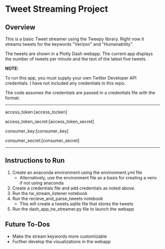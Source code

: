 # Tweet Streaming Project

## Overview

This is a basic Tweet streamer using the Tweepy library.  Right now it streams tweets for the keywords "Verizon" and "Humanability".  

The tweets are shown in a Plotly Dash webapp.  The current app displays the number of tweets per minute and the text of the latest five tweets.

**NOTE:**

To run this app, you must supply your own Twitter Developer API credentials.  I have not included any credentials in this repo.  

The code assumes the credentials are passed in a credentials file with the format:

---

access_token:[access_tocken]

access_token_secret:[access_token_secret]

consumer_key:[consumer_key]

consumer_secret:[consumer_secret]

---

## Instructions to Run

1. Create an anaconda environment using the environment.yml file
    - Alternatively, use the environment file as a basis for creating a venv if not using anaconda
2. Create a credentials file and add credentials as noted above.
3. Run the tw_stream_listener notebook
4. Run the recieve_and_parse_tweets notebook
    - This will create a tweets.sqlite file that stores the tweets
5. Run the dash_app_tw_streamer.py file to launch the webapp


## Future To-Dos

- Make the stream keywords more customizable
- Further develop the visualizations in the webapp